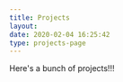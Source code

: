 ```yaml
---
title: Projects
layout: 
date: 2020-02-04 16:25:42
type: projects-page
---
```

Here's a bunch of projects!!!